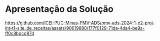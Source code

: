 # Apresentação da Solução
https://github.com/ICEI-PUC-Minas-PMV-ADS/pmv-ads-2024-1-e2-proj-int-t1-site_de_receitas/assets/90619880/177f0129-71da-4da4-be9a-ff0c8bdcd87d
